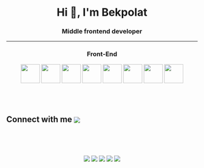 <div id="header" align="center" >
	<h1>Hi 👋, I'm Bekpolat</h1>
	<h3>Middle frontend developer</h3>
	<hr/>
</div>

<div align="center">
    <h3>Front-End</h3>
    <img src="https://cdn.jsdelivr.net/gh/devicons/devicon/icons/html5/html5-original.svg" width="50" height="50" />
    <img src="https://cdn.jsdelivr.net/gh/devicons/devicon/icons/css3/css3-original.svg" width="50" height="50" />
    <img src="https://cdn.jsdelivr.net/gh/devicons/devicon/icons/sass/sass-original.svg" width="50" height="50" />
    <img src="https://www.svgrepo.com/show/354113/nextjs-icon.svg" width="50" height="50" />
    <img src="https://cdn.jsdelivr.net/gh/devicons/devicon/icons/javascript/javascript-original.svg" width="50" height="50" />
    <img src="https://cdn.jsdelivr.net/gh/devicons/devicon/icons/typescript/typescript-original.svg" width="50" height="50" />
    <img src="https://cdn.jsdelivr.net/gh/devicons/devicon/icons/react/react-original.svg" width="50" height="50" />
    <img src="https://cdn.jsdelivr.net/gh/devicons/devicon/icons/redux/redux-original.svg" width="50" height="50" />
</div>
<br />
<br />
<br />

<h2> Connect with me <a href="https://t.me/bekforever" target="blank"><img align="center"
      src="https://img.shields.io/badge/-telegram-red?color=white&logo=telegram&logoColor=32A8DE"
      /></a> </h2>
<br />

<br />
<br />
<div align="center">

![](http://github-profile-summary-cards.vercel.app/api/cards/profile-details?username=bekforever13&theme=monokai)
![](http://github-profile-summary-cards.vercel.app/api/cards/repos-per-language?username=bekforever13&theme=monokai)
![](http://github-profile-summary-cards.vercel.app/api/cards/most-commit-language?username=bekforever13&theme=monokai)
![](http://github-profile-summary-cards.vercel.app/api/cards/stats?username=bekforever13&theme=monokai)
![](http://github-profile-summary-cards.vercel.app/api/cards/productive-time?username=bekforever13&theme=monokai&utcOffset=8)

</div>
